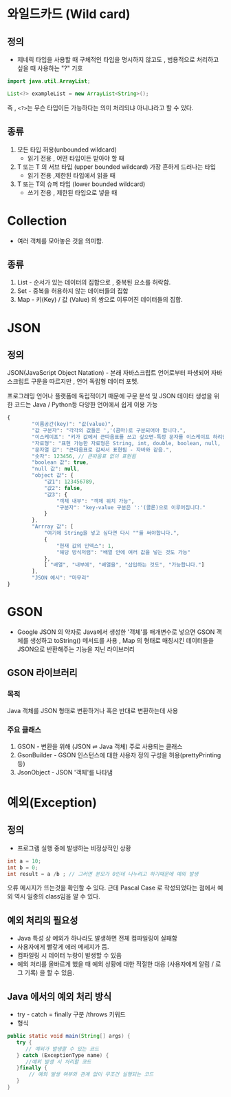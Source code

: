 # 와일드카드 (Wild card)

## 정의
- 제네릭 타입을 사용할 때 구체적인 타입을 명시하지 않고도 , 범용적으로 처리하고 싶을 때 사용하는 "?" 기호

```java
import java.util.ArrayList;

List<?> exampleList = new ArrayList<String>();

```
즉 , `<?>`는 무슨 타입이든 가능하다는 의미 처리되냐 아니냐라고 할 수 있다.

## 종류
1. 모든 타입 허용(unbounded wildcard)
   - 읽기 전용 , 어떤 타입이든 받아야 할 때
2. T 또는 T 의 서브 타입 (upper bounded wildcard)   가장 흔하게 드러나는 타입
   - 읽기 전용 ,제한된 타입에서 읽을 때
3. T 또는 T의 슈퍼 타입 (lower bounded wildcard)
   - 쓰기 전용 , 제한된 타입으로 넣을 때

# Collection
- 여러 객체를 모아놓은 것을 의미함.
## 종류
1. List - 순서가 있는 데이터의 집합으로 , 중복된 요소를 허락함.
2. Set - 중복을 허용하지 않는 데이터들의 집합
3. Map - 키(Key) / 값 (Value) 의 쌍으로 이루어진 데이터들의 집합.


# JSON
## 정의
JSON(JavaScript Object Natation) - 본래 자바스크립트 언어로부터 파생되어 자바스크립트 구문을 따르지만 , 언어 독립형 데이터 포멧.

프로그래밍 언어나 플랫폼에 독립적이기 때문에 구문 분석 및 JSON 데이터 생성을 위한 코드는 Java / Python등 다양한 언어에서 쉽게 이용 가능

```js
{
        "이름공간(key)": "값(value)",
        "값 구분자": "각각의 값들은 ','(콤마)로 구분되어야 합니다.",
        "이스케이프": "키가 값에서 큰따옴표를 쓰고 싶으면-특정 문자를 이스케이프 하려면- \" 처럼 문자 앞에 역슬래시를 붙입니다.",
        "자료형": "표현 가능한 자료형은 String, int, double, boolean, null, object, array 6개 입니다.",
        "문자열 값": "큰따옴표로 감싸서 표현됨 - 자바와 같음.",
        "숫자": 123456, // 큰따옴표 없이 표현됨
        "boolean 값": true,
        "null 값": null,
        "object 값": {
            "값1": 123456789,
            "값2": false,
            "값3": {
                "객체 내부": "객체 위치 가능",
                "구분자": "key-value 구분은 ':'(콜론)으로 이루어집니다."
            }
        },
        "Arrray 값": [
            "여기에 String을 넣고 싶다면 다시 ""를 써야합니다.",
            {
                "현재 값의 인덱스": 1,
                "해당 방식처럼": "배열 안에 여러 값을 넣는 것도 가능"
            },
            [ "배열", "내부에", "배열을", "삽입하는 것도", "가능합니다."]
        ],
        "JSON 예시": "마무리"
}
```
# GSON
- Google JSON 의 약자로 Java에서 생성한 '객체'를 매개변수로 넣으면 GSON 객체를 생성하고 toString() 메서드를 사용 
, Map 의 형태로 매칭시킨 데이터들을 JSON으로 반환해주는 기능을 지닌 라이브러리

## GSON 라이브러리
### 목적
Java 객체를 JSON 형태로 변환하거나 혹은 반대로 변환하는데 사용
### 주요 클래스
1. GSON - 변환을 위해 (JSON ⇌ Java 객체) 주로 사용되는 클래스
2. GsonBuilder - GSON 인스턴스에 대한 사용자 정의 구성을 허용(prettyPrinting 등)
3. JsonObject - JSON '객체'를 나타냄

# 예외(Exception)
## 정의 
- 프로그램 실행 중에 발생하는 비정상적인 상황
```java
int a = 10;
int b = 0;
int result = a /b ; // 그러면 분모가 0인데 나누려고 하기때문에 예외 발생
```
오류 메시지가 뜨는것을 확인할 수 있다. 근데 Pascal Case 로 작성되었다는 점에서 예외 역시 일종의 class임을 알 수 있다.

## 예외 처리의 필요성
- Java 특성 상 예외가 하나라도 발생하면 전체 컴파일링이 실패함
- 사용자에게 빨갛게 에러 메세지가 뜸.
- 컴파일링 시 데이터 누랑이 발생할 수 있음
- 예외 처리를 올바르게 했을 때 예외 상황에 대한 적절한 대응 (사용자에게 알림 / 로그 기록) 을 할 수 있음.

## Java 에서의 예외 처리 방식
- try - catch = finally 구분 /throws 키워드
- 형식
```java
public static void main(String[] args) {
   try {
      // 예외가 발생할 수 있는 코드
   } catch (ExceptionType name) {
      //예외 발생 시 처리할 코드 
   }finally {
       // 예외 발생 여부와 관계 없이 무조건 실행되는 코드
   }
}
```